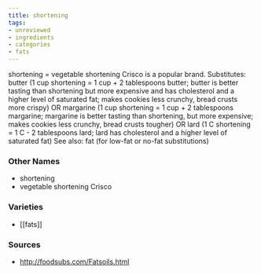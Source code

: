 ```yaml
---
title: shortening
tags:
- unreviewed
- ingredients
- categories
- fats
---
```

shortening = vegetable shortening Crisco is a popular brand. Substitutes: butter (1 cup shortening = 1 cup + 2 tablespoons butter; butter is better tasting than shortening but more expensive and has cholesterol and a higher level of saturated fat; makes cookies less crunchy, bread crusts more crispy) OR margarine (1 cup shortening = 1 cup + 2 tablespoons margarine; margarine is better tasting than shortening, but more expensive; makes cookies less crunchy, bread crusts tougher) OR lard (1 C shortening = 1 C - 2 tablespoons lard; lard has cholesterol and a higher level of saturated fat) See also: fat (for low-fat or no-fat substitutions)

### Other Names

* shortening
* vegetable shortening Crisco

### Varieties

* [[fats]]

### Sources
* http://foodsubs.com/Fatsoils.html
